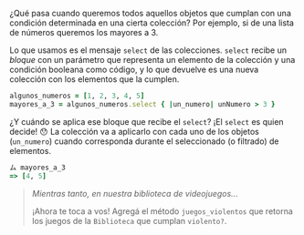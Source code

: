 ¿Qué pasa cuando queremos todos aquellos objetos que cumplan con una condición determinada en una cierta colección? Por ejemplo, si de una lista de números queremos los mayores a 3. 

Lo que usamos es el mensaje `select` de las colecciones. `select` recibe un _bloque_ con un parámetro que representa un elemento de la colección y una condición booleana como código, y lo que devuelve es una nueva colección con los elementos que la cumplen.

```ruby
algunos_numeros = [1, 2, 3, 4, 5]
mayores_a_3 = algunos_numeros.select { |un_numero| unNumero > 3 }
```

¿Y cuándo se aplica ese bloque que recibe el `select`? ¡El `select` es quien decide! :hushed: La colección va a aplicarlo con cada uno de los objetos (`un_numero`) cuando corresponda durante el seleccionado (o filtrado) de elementos.

```ruby
ム mayores_a_3
=> [4, 5]
```

> _Mientras tanto, en nuestra biblioteca de videojuegos..._
>
>  ¡Ahora te toca a vos! Agregá el método `juegos_violentos` que retorna los juegos de la `Biblioteca` que cumplan `violento?`.